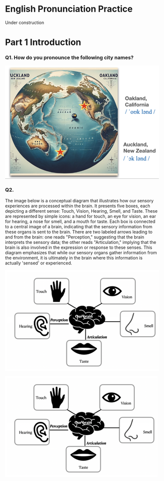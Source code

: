 # English Pronunciation Practice

Under construction

# Part 1 Introduction

### Q1. How do you pronounce the following city names?

![](https://github.com/MK316/Engpro/blob/main/images/oakland.png)

### Q2. 
The image below is a conceptual diagram that illustrates how our sensory experiences are processed within the brain. It presents five boxes, each depicting a different sense: Touch, Vision, Hearing, Smell, and Taste. These are represented by simple icons: a hand for touch, an eye for vision, an ear for hearing, a nose for smell, and a mouth for taste. Each box is connected to a central image of a brain, indicating that the sensory information from these organs is sent to the brain. There are two labeled arrows leading to and from the brain: one reads "Perception," suggesting that the brain interprets the sensory data; the other reads "Articulation," implying that the brain is also involved in the expression or response to these senses. This diagram emphasizes that while our sensory organs gather information from the environment, it is ultimately in the brain where this information is actually 'sensed' or experienced.

![](https://github.com/MK316/Engpro/blob/main/images/brain_sense.png)

<img src="https://github.com/MK316/Engpro/blob/main/images/brain_sense.png" width="500"/>
